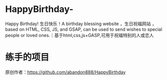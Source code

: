 # HappyBirthday-
Happy Birthday! 生日快乐！A birthday blessing website ，生日祝福网站 ，based on HTML, CSS, JS, and GSAP, can be used to send wishes to special people or loved ones.｜基于html,css,js+GASP,可用于祝福特别的人或恋人
# 练手的项目
原创作者：https://github.com/abandon888/HappyBirthday
